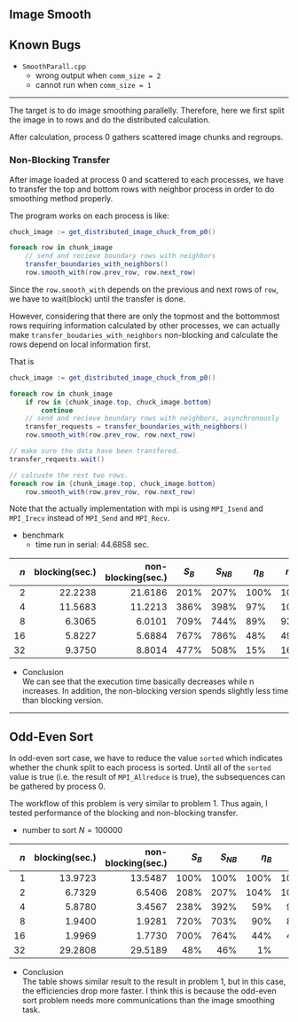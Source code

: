 ## Image Smooth

## Known Bugs

- `SmoothParall.cpp`
    - wrong output when `comm_size = 2`
    - cannot run when `comm_size = 1`

----

The target is to do image smoothing parallelly. Therefore, here we first split the image in to rows and do the distributed calculation.

After calculation, process 0 gathers scattered image chunks and regroups.

### Non-Blocking Transfer

After image loaded at process 0 and scattered to each processes, we have to transfer the top and bottom rows with neighbor process in order to do smoothing method properly.

The program works on each process is like:

```cs
chuck_image := get_distributed_image_chuck_from_p0()

foreach row in chunk_image
	// send and recieve boundary rows with neighbors
	transfer_boundaries_with_neighbors()
	row.smooth_with(row.prev_row, row.next_row)
```

Since the `row.smooth_with` depends on the previous and next rows of `row`, we have to wait(block) until the transfer is done.

However, considering that there are only the topmost and the bottommost rows requiring information calculated by other processes, we can actually make `transfer_boudaries_with_neighbors` non-blocking and calculate the rows depend on local information first.

That is

```cs
chuck_image := get_distributed_image_chuck_from_p0()

foreach row in chunk_image
	if row in {chunk_image.top, chuck_image.bottom}
		continue
	// send and recieve boundary rows with neighbors, asynchronously
	transfer_requests = transfer_boundaries_with_neighbors()
	row.smooth_with(row.prev_row, row.next_row)

// make sure the data have been transfered.
transfer_requests.wait()

// calcuate the rest two rows.
foreach row in {chunk_image.top, chuck_image.bottom}
	row.smooth_with(row.prev_row, row.next_row)

```

Note that the actually implementation with mpi is using `MPI_Isend` and `MPI_Irecv` instead of `MPI_Send` and `MPI_Recv`.

- benchmark
	- time run in serial: 44.6858 sec.

| $n$ | blocking(sec.) | non-blocking(sec.) | $S_B$ | $S_{NB}$ | $\eta_B$ | $\eta_{NB}$ |
| ---:| --------------:| ------------------:| ----- | -------- | -------- | ----------- |
|   2 |        22.2238 |            21.6186 | 201%  | 207%     | 100%     | 104%        |
|   4 |        11.5683 |            11.2213 | 386%  | 398%     | 97%      | 100%        |
|   8 |         6.3065 |             6.0101 | 709%  | 744%     | 89%      | 93%         |
|  16 |         5.8227 |             5.6884 | 767%  | 786%     | 48%      | 49%         |
|  32 |         9.3750 |             8.8014 | 477%  | 508%     | 15%      | 16%         |

- Conclusion<br>
We can see that the execution time basically decreases while n increases. In addition, the non-blocking version spends slightly less time than blocking version.


---

## Odd-Even Sort

In odd-even sort case, we have to reduce the value `sorted` which indicates whether the chunk split to each process is sorted. Until all of the `sorted` value is true (i.e. the result of `MPI_Allreduce` is true), the subsequences can be gathered by process 0.

The workflow of this problem is very similar to problem 1. Thus again, I tested performance of the blocking and non-blocking transfer.

- number to sort $N=100000$


| $n$ | blocking(sec.) | non-blocking(sec.) | $S_B$ | $S_{NB}$ | $\eta_B$ | $\eta_{NB}$ |
| ---:| --------------:| ------------------:| -----:| --------:| --------:| -----------:|
|   1 |        13.9723 |            13.5487 |  100% |     100% |     100% |        100% |
|   2 |         6.7329 |             6.5406 |  208% |     207% |     104% |        104% |
|   4 |         5.8780 |             3.4567 |  238% |     392% |      59% |         98% |
|   8 |         1.9400 |             1.9281 |  720% |     703% |      90% |         88% |
|  16 |         1.9969 |             1.7730 |  700% |     764% |      44% |         48% |
|  32 |        29.2808 |            29.5189 |   48% |      46% |       1% |          1% |


- Conclusion<br>
The table shows similar result to the result in problem 1, but in this case, the efficiencies drop more faster. I think this is because the odd-even sort problem needs more communications than the image smoothing task.
